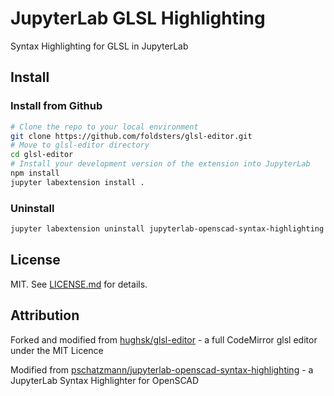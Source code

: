 # JupyterLab GLSL Highlighting

Syntax Highlighting for GLSL in JupyterLab


## Install

### Install from Github

```bash
# Clone the repo to your local environment
git clone https://github.com/foldsters/glsl-editor.git
# Move to glsl-editor directory
cd glsl-editor
# Install your development version of the extension into JupyterLab
npm install
jupyter labextension install .
```

### Uninstall

```bash
jupyter labextension uninstall jupyterlab-openscad-syntax-highlighting
```


## License

MIT. See [LICENSE.md](http://github.com/hughsk/glsl-editor/blob/master/LICENSE.md) for details.


## Attribution

Forked and modified from [hughsk/glsl-editor](https://github.com/hughsk/glsl-editor) - a full CodeMirror glsl editor under the MIT Licence

Modified from [pschatzmann/jupyterlab-openscad-syntax-highlighting](https://github.com/pschatzmann/jupyterlab-openscad-syntax-highlighting) - a JupyterLab Syntax Highlighter for OpenSCAD